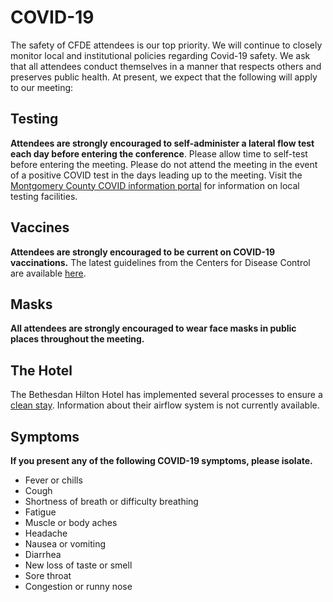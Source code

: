 # COVID-19

The safety of CFDE attendees is our top priority.  We will continue to closely monitor local and institutional policies regarding Covid-19 safety. We ask that all attendees conduct themselves in a manner that respects others and preserves public health. At present, we expect that the following will apply to our meeting:  

## Testing 

**Attendees are strongly encouraged to self-administer a lateral flow test each day before entering the conference**. Please allow time to self-test before entering the meeting. Please do not attend the meeting in the event of a positive COVID test in the days leading up to the meeting. Visit the [Montgomery County COVID information portal](https://gcc02.safelinks.protection.outlook.com/?url=https%3A%2F%2Fwww.montgomerycountymd.gov%2Fcovid19%2Ftesting.html&data=05%7C01%7Ckinsingc%40mail.nih.gov%7C73634348915c47a0c2dd08da3e8d7bdd%7C14b77578977342d58507251ca2dc2b06%7C0%7C0%7C637891074789020539%7CUnknown%7CTWFpbGZsb3d8eyJWIjoiMC4wLjAwMDAiLCJQIjoiV2luMzIiLCJBTiI6Ik1haWwiLCJXVCI6Mn0%3D%7C3000%7C%7C%7C&sdata=%2FNqRJ1scfB2C5SMx5ua6O2olduaRJqIkpoV9Szfj1Xw%3D&reserved=0) for information on local testing facilities. 

## Vaccines 

**Attendees are strongly encouraged to be current on COVID-19 vaccinations.**  The latest guidelines from the Centers for Disease Control are available [here](https://www.cdc.gov/vaccines/covid-19/downloads/COVID-19-vacc-schedule-at-a-glance-508.pdf).

## Masks 

**All attendees are strongly encouraged to wear face masks in public places throughout the meeting.** 

 
## The Hotel

The Bethesdan Hilton Hotel has implemented several processes to ensure a [clean stay](https://gcc02.safelinks.protection.outlook.com/?url=https%3A%2F%2Fwww.hilton.com%2Fen%2Fp%2Fwhat-to-expect%2F&data=05%7C01%7Ckinsingc%40mail.nih.gov%7C73634348915c47a0c2dd08da3e8d7bdd%7C14b77578977342d58507251ca2dc2b06%7C0%7C0%7C637891074789020539%7CUnknown%7CTWFpbGZsb3d8eyJWIjoiMC4wLjAwMDAiLCJQIjoiV2luMzIiLCJBTiI6Ik1haWwiLCJXVCI6Mn0%3D%7C3000%7C%7C%7C&sdata=Cy6hW4RbjWBecYsrTLyMb5vv6a7A56VqxAWB962n7eE%3D&reserved=0). Information about their airflow system is not currently available.

## Symptoms

**If you present any of the following COVID-19 symptoms, please isolate.** 

* Fever or chills
* Cough
* Shortness of breath or difficulty breathing
* Fatigue
* Muscle or body aches
* Headache
* Nausea or vomiting
* Diarrhea
* New loss of taste or smell
* Sore throat
* Congestion or runny nose
